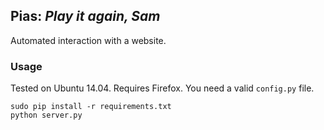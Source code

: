 
## Pias: *Play it again, Sam*

Automated interaction with a website.

### Usage

Tested on Ubuntu 14.04. Requires Firefox. You need a valid `config.py` file.

    sudo pip install -r requirements.txt
    python server.py
